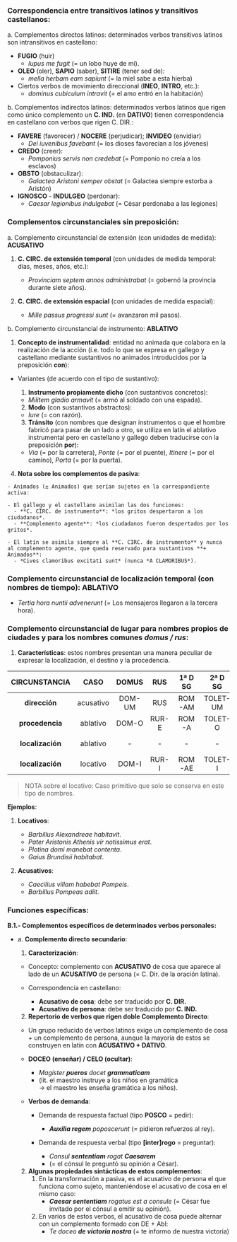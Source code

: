 
### Correspondencia entre transitivos latinos y transitivos castellanos:
   
a. Complementos directos latinos: determinados verbos transitivos latinos son intransitivos en castellano:

- **FUGIO** (huir)
  - *lupus me fugit* (= un lobo huye de mí).
- **OLEO** (oler), **SAPIO** (saber), **SITIRE** (tener sed de):
  - *mella herbam eam sapiunt* (= la miel sabe a esta hierba)
- Ciertos verbos de movimiento direccional (**INEO**, **INTRO**, etc.):
  - *dominus cubiculum intravit* (= el amo entró en la habitación)

b. Complementos indirectos latinos: determinados verbos latinos que rigen como único complemento un **C. IND.** (en **DATIVO**) tienen correspondencia en castellano con verbos que rigen C. DIR.:

- **FAVERE** (favorecer) / **NOCERE** (perjudicar); **INVIDEO** (envidiar)
    - *Dei iuvenibus favebant* (= los dioses favorecían a los jóvenes)
- **CREDO** (creer):
    - *Pomponius servis non credebat* (= Pomponio no creía a los esclavos)
- **OBSTO** (obstaculizar): 
    - *Galactea Aristoni semper obstat* (= Galactea siempre estorba a Aristón)
- **IGNOSCO** - **INDULGEO** (perdonar):
    - *Caesar legionibus indulgebat* (= César perdonaba a las legiones)
  
### Complementos circunstanciales sin preposición:

a. Complemento circunstancial de extensión (con unidades de medida): **ACUSATIVO**
  1. **C. CIRC. de extensión temporal** (con unidades de medida temporal: días, meses, años, etc.): 
     - *Provinciam septem annos administrabat* (= gobernó la provincia durante siete años).
  
  2. **C. CIRC. de extensión espacial** (con unidades de medida espacial): 
     - *Mille passus progressi sunt* (= avanzaron mil pasos).

b. Complemento circunstancial de instrumento: **ABLATIVO**
  1. **Concepto de instrumentalidad**: entidad no animada que colabora en la realización de la acción (i.e. todo lo que se expresa en gallego y castellano mediante sustantivos no animados introducidos por la preposición **con**):

  - Variantes (de acuerdo con el tipo de sustantivo):
    
    1. **Instrumento propiamente dicho** (con sustantivos concretos):
      - *Militem gladio armavit* (= armó al soldado con una espada).

    2. **Modo** (con sustantivos abstractos):
      - *Iure* (= con razón).

    3. **Tránsito** (con nombres que designan instrumentos o que el hombre fabricó para pasar de un lado a otro, se utiliza en latín el ablativo instrumental pero en castellano y gallego deben traducirse con la preposición **por**):
      - *Via* (= por la carretera), *Ponte* (= por el puente), *Itinere* (= por el camino), *Porta* (= por la puerta).

  4. **Nota sobre los complementos de pasiva**: 

    - Animados (± Animados) que serían sujetos en la correspondiente activa:
    
    - El gallego y el castellano asimilan las dos funciones:
      - **C. CIRC. de instrumento**: *los gritos despertaron a los ciudadanos*.
      - **Complemento agente**: *los ciudadanos fueron despertados por los gritos*.
      
    - El latín se asimila siempre al **C. CIRC. de instrumento** y nunca al complemento agente, que queda reservado para sustantivos **+ Animados**: 
      - *Cives clamoribus excitati sunt* (nunca *A CLAMORIBUS*).

### Complemento circunstancial de localización temporal (con nombres de tiempo): **ABLATIVO**

- *Tertia hora nuntii advenerunt* (= Los mensajeros llegaron a la tercera hora).

### Complemento circunstancial de lugar para nombres propios de ciudades y para los nombres comunes _domus / rus_:

1. **Características**: estos nombres presentan una manera peculiar de expresar la localización, el destino y la procedencia.

| **CIRCUNSTANCIA** | **CASO**   | **DOMUS** | **RUS**  | **1ª D SG** | **2ª D SG** | **1/2ª D PL** | **3ª D** |
|:---:|:---:|:---:|:---:|:---:|:---:|:---:|:---:|
| **dirección**      | acusativo  | DOM-UM    | RUS      | ROM-AM     |   TOLET-UM  |   ATHEN-AS    | CARTAGIN-EM |
| **procedencia**    | ablativo   | DOM-O     | RUR-E    | ROM-A      |   TOLET-O   |   ATHEN-IS  |   CARTAGIN-E  |
| **localización**   | ablativo   | -         | -        | -          |      -      |   ATHEN-IS  |   CARTAGIN-E  |
| **localización**   | locativo   | DOM-I     | RUR-I    | ROM-AE     |    TOLET-I  |   -         |   -  |



> NOTA sobre el locativo:
> Caso primitivo que solo se conserva en este tipo de nombres.


**Ejemplos**:
  1. **Locativos**:
     - *Barbillus Alexandreae habitavit*.
     - *Pater Aristonis Athenis vir notissimus erat*.
     - *Plotina domi manebat contenta*.
     - *Gaius Brundisii habitabat*.

  2. **Acusativos**:
     - *Caecilius villam habebat Pompeis*.
     - *Barbillus Pompeas adiit*.

### Funciones específicas:

**B.1.- Complementos específicos de determinados verbos personales:**

- a. **Complemento directo secundario**:

  1. **Caracterización**:
    - Concepto: complemento con **ACUSATIVO** de cosa que aparece al lado de un **ACUSATIVO** de persona (= C. Dir. de la oración latina).

    - Correspondencia en castellano:
      - **Acusativo de cosa**: debe ser traducido por **C. DIR.**
      - **Acusativo de persona**: debe ser traducido por **C. IND.**

  2. **Repertorio de verbos que rigen doble Complemento Directo**:
    - Un grupo reducido de verbos latinos exige un complemento de cosa + un complemento de persona, aunque la mayoría de estos se construyen en latín con **ACUSATIVO + DATIVO**.

    - **DOCEO (enseñar) / CELO (ocultar)**:
      - *Magister **pueros** docet **grammaticam***  
      - (lit. el maestro instruye a los niños en gramática  
        → el maestro les enseña gramática a los niños).

    - **Verbos de demanda**:
      - Demanda de respuesta factual (tipo **POSCO** = pedir):
        - ***Auxilia regem** poposcerunt* (= pidieron refuerzos al rey).
        
      - Demanda de respuesta verbal (tipo **[inter]rogo** = preguntar):
        - *Consul **sententiam** rogat **Caesarem***  
        - (= el cónsul le preguntó su opinión a César).
  
  2. **Algunas propiedades sintácticas de estos complementos**:
     1. En la transformación a pasiva, es el acusativo de persona el que funciona como sujeto, manteniéndose el acusativo de cosa en el mismo caso:
        - ***Caesar sententiam** rogatus est a consule* (= César fue invitado por el cónsul a emitir su opinión).
     2. En varios de estos verbos, el acusativo de cosa puede alternar con un complemento formado con DE + Abl:
        - *Te doceo **de victoria nostra*** (= te informo de nuestra victoria)